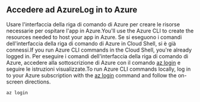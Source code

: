 ## <a name="log-in-to-azure"></a><span data-ttu-id="f7b01-101">Accedere ad Azure</span><span class="sxs-lookup"><span data-stu-id="f7b01-101">Log in to Azure</span></span>

<span data-ttu-id="f7b01-102">Usare l'interfaccia della riga di comando di Azure per creare le risorse necessarie per ospitare l'app in Azure.</span><span class="sxs-lookup"><span data-stu-id="f7b01-102">You'll use the Azure CLI to create the resources needed to host your app in Azure.</span></span> <span data-ttu-id="f7b01-103">Se si eseguono i comandi dell'interfaccia della riga di comando di Azure in Cloud Shell, si è già connessi.</span><span class="sxs-lookup"><span data-stu-id="f7b01-103">If you run Azure CLI commands in the Cloud Shell, you're already logged in.</span></span> <span data-ttu-id="f7b01-104">Per eseguire i comandi dell'interfaccia della riga di comando di Azure, accedere alla sottoscrizione di Azure con il comando [az login](/cli/azure/#login) e seguire le istruzioni visualizzate.</span><span class="sxs-lookup"><span data-stu-id="f7b01-104">To run Azure CLI commands locally, log in to your Azure subscription with the [az login](/cli/azure/#login) command and follow the on-screen directions.</span></span>

```azurecli
az login
```
